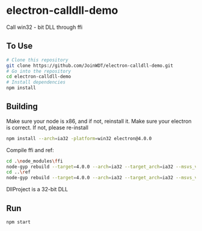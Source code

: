 # electron-calldll-demo

Call win32 - bit DLL through ffi

## To Use

```bash
# Clone this repository
git clone https://github.com/JoinWDT/electron-calldll-demo.git
# Go into the repository
cd electron-calldll-demo
# Install dependencies
npm install
```
## Building
Make sure your node is x86, and if not, reinstall it.
Make sure your electron is correct. If not, please re-install
 ```bash
 npm install --arch=ia32 -platform=win32 electron@4.0.0
 ```
Compile ffi and ref:
  ```bash
  cd .\node_modules\ffi
  node-gyp rebuild --target=4.0.0 --arch=ia32 --target_arch=ia32 --msvs_version=2015
  cd ..\ref
  node-gyp rebuild --target=4.0.0 --arch=ia32 --target_arch=ia32 --msvs_version=2015
   ```
DllProject is a 32-bit DLL
 ## Run
  ```bash
  npm start
  ```
